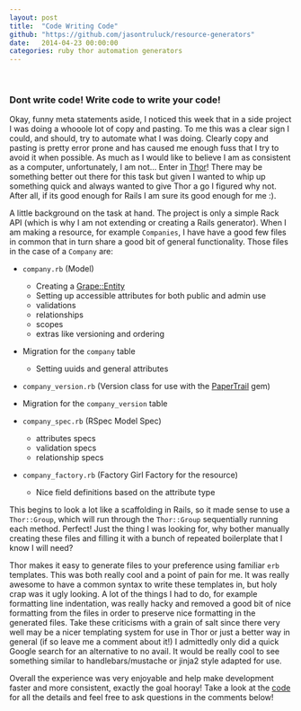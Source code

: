 ```yaml
---
layout: post
title:  "Code Writing Code"
github: "https://github.com/jasontruluck/resource-generators"
date:   2014-04-23 00:00:00
categories: ruby thor automation generators
---
```

<br/>

### Dont write code! Write code to write your code!

Okay, funny meta statements aside, I noticed this week that in a side project I was doing a whooole lot of copy and 
pasting. To me this was a clear sign I could, and should, try to automate what I was doing. Clearly copy and pasting 
is pretty error prone and has caused me enough fuss that I try to avoid it when possible. As much as I would like 
to believe I am as consistent as a computer, unfortunately, I am not... Enter in [Thor](https://github.com/erikhuda/thor)! There may be something better
out there for this task but given I wanted to whip up something quick and always wanted to give Thor a go I figured 
why not. After all, if its good enough for Rails I am sure its good enough for me :).

A little background on the task at hand. The project is only a simple Rack API (which is why I am not extending
or creating a Rails generator). When I am making a resource, for example `Companies`, I have have a good few files in common
that in turn share a good bit of general functionality. Those files in the case of a `Company` are:

* `company.rb` (Model)
  * Creating a [Grape::Entity](https://github.com/intridea/grape-entity)
  * Setting up accessible attributes for both public and admin use
  * validations
  * relationships
  * scopes
  * extras like versioning and ordering
* Migration for the `company` table
  * Setting uuids and general attributes
* `company_version.rb` (Version class for use with the [PaperTrail](https://github.com/airblade/paper_trail) gem)

* Migration for the `company_version` table

* `company_spec.rb` (RSpec Model Spec) 
  * attributes specs
  * validation specs
  * relationship specs
* `company_factory.rb` (Factory Girl Factory for the resource) 
  * Nice field definitions based on the attribute type

This begins to look a lot like a scaffolding in Rails, so it made sense to use a `Thor::Group`, which will run through
the `Thor::Group` sequentially running each method. Perfect! Just the thing I was looking for, why bother 
manually creating these files and filling it with a bunch of repeated boilerplate that I know I will need? 

Thor makes it easy to generate files to your preference using familiar `erb` templates. This was both really cool and 
a point of pain for me. It was really awesome to have a common syntax to write these templates in, but holy crap was it
ugly looking. A lot of the things I had to do, for example formatting line indentation, was really hacky and removed a 
good bit of nice formatting from the files in order to preserve nice formatting in the generated files. Take these criticisms
with a grain of salt since there very well may be a nicer templating system for use in Thor or just a better way in general 
(if so leave me a comment about it!) I admittedly only did a quick Google search for an alternative to no avail. It would
be really cool to see something similar to handlebars/mustache or jinja2 style adapted for use. 

Overall the experience was very enjoyable and help make development faster and more consistent, exactly the goal hooray!
Take a look at the [code](https://github.com/jasontruluck/resource-generators) for all the details and feel free to ask questions in the comments below! 

